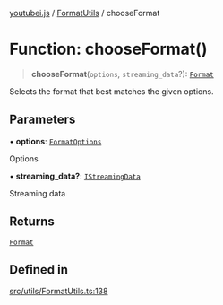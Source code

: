 [youtubei.js](../../../README.md) / [FormatUtils](../README.md) / chooseFormat

# Function: chooseFormat()

> **chooseFormat**(`options`, `streaming_data`?): [`Format`](../../Misc/classes/Format.md)

Selects the format that best matches the given options.

## Parameters

• **options**: [`FormatOptions`](../../Types/interfaces/FormatOptions.md)

Options

• **streaming\_data?**: [`IStreamingData`](../../APIResponseTypes/interfaces/IStreamingData.md)

Streaming data

## Returns

[`Format`](../../Misc/classes/Format.md)

## Defined in

[src/utils/FormatUtils.ts:138](https://github.com/LuanRT/YouTube.js/blob/cf09f7bab14fcca99e1f3ae428c7337fea58cfa5/src/utils/FormatUtils.ts#L138)
